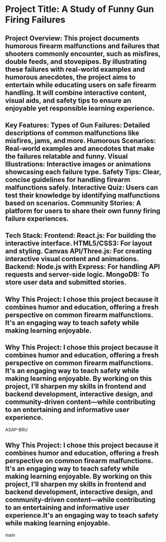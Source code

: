 # Project Title: A Study of Funny Gun Firing Failures

 ## **Project Overview**: This project documents humorous firearm malfunctions and failures that shooters commonly encounter, such as misfires, double feeds, and stovepipes. By illustrating these failures with real-world examples and humorous anecdotes, the project aims to entertain while educating users on safe firearm handling. It will combine interactive content, visual aids, and safety tips to ensure an enjoyable yet responsible learning experience.

 ## **Key Features**: Types of Gun Failures: Detailed descriptions of common malfunctions like misfires, jams, and more. Humorous Scenarios: Real-world examples and anecdotes that make the failures relatable and funny. Visual Illustrations: Interactive images or animations showcasing each failure type. Safety Tips: Clear, concise guidelines for handling firearm malfunctions safely. Interactive Quiz: Users can test their knowledge by identifying malfunctions based on scenarios. Community Stories: A platform for users to share their own funny firing failure experiences.

 ## **Tech Stack**: Frontend: React.js: For building the interactive interface. HTML5/CSS3: For layout and styling. Canvas API/Three.js: For creating interactive visual content and animations. Backend: Node.js with Express: For handling API requests and server-side logic. MongoDB: To store user data and submitted stories. 


 ## **Why This Project**: I chose this project because it combines humor and education, offering a fresh perspective on common firearm malfunctions. It's an engaging way to teach safety while making learning enjoyable.

 ## **Why This Project**: I chose this project because it combines humor and education, offering a fresh perspective on common firearm malfunctions. It's an engaging way to teach safety while making learning enjoyable. By working on this project, I’ll sharpen my skills in frontend and backend development, interactive design, and community-driven content—while contributing to an entertaining and informative user experience.
 

ASAP-BRU
 ## **Why This Project**: I chose this project because it combines humor and education, offering a fresh perspective on common firearm malfunctions. It's an engaging way to teach safety while making learning enjoyable. By working on this project, I’ll sharpen my skills in frontend and backend development, interactive design, and community-driven content—while contributing to an entertaining and informative user experience.It's an engaging way to teach safety while making learning enjoyable.
main
